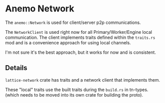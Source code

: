 # Anemo Network
The `anemo::Network` is used for client/server p2p communications.

The `NetworkClient` is used right now for all Primary/Worker/Engine local communication.
The client implements traits defined within the `traits.rs` mod and is a convenience approach for using local channels.

I'm not sure it's the best approach, but it works for now and is consistent.

## Details
`lattice-network` crate has traits and a network client that implements them.

These "local" traits use the built traits during the `build.rs` in tn-types. (which needs to be moved into its own crate for building the proto).
